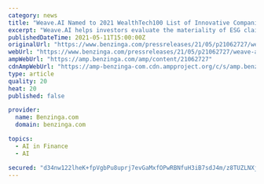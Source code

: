 ```yaml
---
category: news
title: "Weave.AI Named to 2021 WealthTech100 List of Innovative Companies Transforming the Global Investment Industry"
excerpt: "Weave.AI helps investors evaluate the materiality of ESG claims, improve portfolio allocation, reduce investment risks, and better engage clients, regulators and companies."
publishedDateTime: 2021-05-11T15:00:00Z
originalUrl: "https://www.benzinga.com/pressreleases/21/05/p21062727/weave-ai-named-to-2021-wealthtech100-list-of-innovative-companies-transforming-the-global-investme"
webUrl: "https://www.benzinga.com/pressreleases/21/05/p21062727/weave-ai-named-to-2021-wealthtech100-list-of-innovative-companies-transforming-the-global-investme"
ampWebUrl: "https://amp.benzinga.com/amp/content/21062727"
cdnAmpWebUrl: "https://amp-benzinga-com.cdn.ampproject.org/c/s/amp.benzinga.com/amp/content/21062727"
type: article
quality: 20
heat: 20
published: false

provider:
  name: Benzinga.com
  domain: benzinga.com

topics:
  - AI in Finance
  - AI

secured: "d34nw122lheK+fpVgbPu8uprj7evGaMxfOPwRBNfuH3iB7sdJ4m/z8TUZLNXjF5n6a+hR7FaEYniOS5ft4smFH13V8da2xxwwRCJBUQYvTz2NQocJPVD6ST2BPkgOks1d5qkafCkbxByVkPoKL1qsvsEXYoHsM2zb8AcSSUyr/bfNl80Zq6b2//wS0cG/l50F/7Pcyvx6MrXUqmAo8SOCOQ8Szyj61RFGpxQbJAWjuKLh0z5ze4gvJUH/OprGhcP31a4lONWsKFe1ln7Lk52MbM+x2bY4cr+9wbQiemEegAetcVZorSz2qSzABBKQ/kOjmdARFT4WeBeqoojHwlJuiwIkTUm1U9UlLclokt2weY=;AAfnucFNgjBncXQb8Jw3YA=="
---
```


